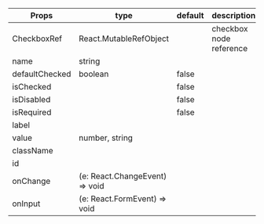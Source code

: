 | Props          | type                                             | default | description             |
| -------------- | ------------------------------------------------ | ------- | ----------------------- |
| CheckboxRef    | React.MutableRefObject                           |         | checkbox node reference |
| name           | string                                           |         |                         |
| defaultChecked | boolean                                          | false   |                         |
| isChecked      |                                                  | false   |                         |
| isDisabled     |                                                  | false   |                         |
| isRequired     |                                                  | false   |                         |
| label          |                                                  |         |                         |
| value          | number, string                                   |         |                         |
| className      |                                                  |         |                         |
| id             |                                                  |         |                         |
| onChange       | (e: React.ChangeEvent<HTMLInputElement>) => void |         |                         |
| onInput        | (e: React.FormEvent<HTMLInputElement>) => void   |         |                         |
